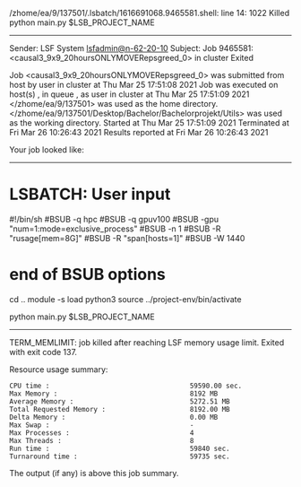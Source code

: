 /zhome/ea/9/137501/.lsbatch/1616691068.9465581.shell: line 14:  1022 Killed                  python main.py $LSB_PROJECT_NAME

------------------------------------------------------------
Sender: LSF System <lsfadmin@n-62-20-10>
Subject: Job 9465581: <causal3_9x9_20hoursONLYMOVERepsgreed_0> in cluster <dcc> Exited

Job <causal3_9x9_20hoursONLYMOVERepsgreed_0> was submitted from host <gbarlogin1> by user <s183914> in cluster <dcc> at Thu Mar 25 17:51:08 2021
Job was executed on host(s) <n-62-20-10>, in queue <gpuv100>, as user <s183914> in cluster <dcc> at Thu Mar 25 17:51:09 2021
</zhome/ea/9/137501> was used as the home directory.
</zhome/ea/9/137501/Desktop/Bachelor/Bachelorprojekt/Utils> was used as the working directory.
Started at Thu Mar 25 17:51:09 2021
Terminated at Fri Mar 26 10:26:43 2021
Results reported at Fri Mar 26 10:26:43 2021

Your job looked like:

------------------------------------------------------------
# LSBATCH: User input
#!/bin/sh
#BSUB -q hpc
#BSUB -q gpuv100
#BSUB -gpu "num=1:mode=exclusive_process"
#BSUB -n 1
#BSUB -R "rusage[mem=8G]"
#BSUB -R "span[hosts=1]"
#BSUB -W 1440
# end of BSUB options
cd ..
module -s load python3
source ../project-env/bin/activate

python main.py $LSB_PROJECT_NAME


------------------------------------------------------------

TERM_MEMLIMIT: job killed after reaching LSF memory usage limit.
Exited with exit code 137.

Resource usage summary:

    CPU time :                                   59590.00 sec.
    Max Memory :                                 8192 MB
    Average Memory :                             5272.51 MB
    Total Requested Memory :                     8192.00 MB
    Delta Memory :                               0.00 MB
    Max Swap :                                   -
    Max Processes :                              4
    Max Threads :                                8
    Run time :                                   59840 sec.
    Turnaround time :                            59735 sec.

The output (if any) is above this job summary.

